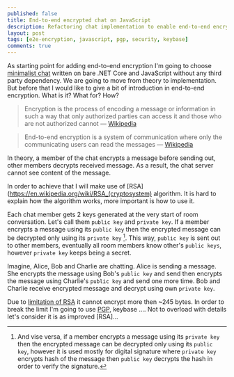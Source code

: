 ```yaml
---
published: false
title: End-to-end encrypted chat on JavaScript
description: Refactoring chat implementation to enable end-to-end encryption via kbpgp.js
layout: post
tags: [e2e-encryption, javascript, pgp, security, keybase]
comments: true
---
```


As starting point for adding end-to-end encryption I'm going to choose [minimalist chat](/2019/04/07/minimalist-chat.html) written on bare .NET Core and JavaScript without any third party dependency. We are going to move from theory to implementation. But before that I would like to give a bit of introduction in end-to-end encryption. What is it? What for? How?

> Encryption is the process of encoding a message or information in such a way that only authorized parties can access it and those who are not authorized cannot — [Wikipedia](https://en.wikipedia.org/wiki/Encryption)

> End-to-end encryption is a system of communication where only the communicating users can read the messages — [Wikipedia](https://en.wikipedia.org/wiki/End-to-end_encryption)

In theory, a member of the chat encrypts a message before sending out, other members decrypts received message. As a result, the chat server cannot see content of the message.

In order to achieve that I will make use of [RSA](https://en.wikipedia.org/wiki/RSA_(cryptosystem) algorithm. It is hard to explain how the algorithm works, more important is how to use it.

Each chat member gets 2 keys generated at the very start of room conversation. Let's call them `public key` and `private key`. If a member encrypts a message using its `public key` then the encrypted message can be decrypted only using its `private key` [^1]. This way, `public key` is sent out to other members, eventually all room members know other's `public keys`, however `private key` keeps being a secret.

Imagine, Alice, Bob and Charlie are chatting. Alice is sending a message. She encrypts the message using Bob's `public key` and send then encrypts the message using Charlie's `public key` and send one more time. Bob and Charlie receive encrypted message and decrypt using own `private key`.

Due to [limitation of RSA](https://security.stackexchange.com/a/33445) it cannot encrypt more then ~245 bytes. In order to break the limit I'm going to use [PGP](https://en.wikipedia.org/wiki/Pretty_Good_Privacy), keybase .... Not to overload with details let's consider it is as improved [RSA]...


[^1]: And vise versa, if a member encrypts a message using its `private key` then the encrypted message can be decrypted only using its `public key`, however it is used mostly for digital signature where `private key` encrypts hash of the message then `public key` decrypts the hash in order to verify the signature.